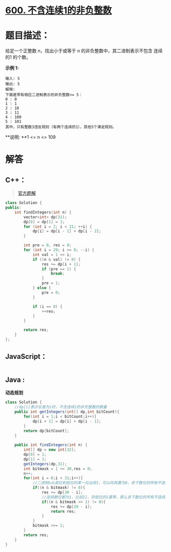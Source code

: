 # [600. 不含连续1的非负整数](https://leetcode-cn.com/problems/non-negatintegers-without-consecutive-ones/)

# 题目描述：

给定一个正整数 n，找出小于或等于 n 的非负整数中，其二进制表示不包含 连续的1 的个数。

**示例 1:**

```
输入: 5
输出: 5
解释: 
下面是带有相应二进制表示的非负整数<= 5：
0 : 0
1 : 1
2 : 10
3 : 11
4 : 100
5 : 101
其中，只有整数3违反规则（有两个连续的1），其他5个满足规则。
```

**说明: **1 <= n <= 109

# 解答

## C++：

> [官方题解](https://leetcode-cn.com/problems/non-negative-integers-without-consecutive-ones/solution/bu-han-lian-xu-1de-fei-fu-zheng-shu-by-l-9l86/)

```cpp
class Solution {
public:
    int findIntegers(int n) {
        vector<int> dp(31);
        dp[0] = dp[1] = 1;
        for (int i = 2; i < 31; ++i) {
            dp[i] = dp[i - 1] + dp[i - 2];
        }

        int pre = 0, res = 0;
        for (int i = 29; i >= 0; --i) {
            int val = 1 << i;
            if ((n & val) != 0) {
                res += dp[i + 1];
                if (pre == 1) {
                    break;
                }
                pre = 1;
            } else {
                pre = 0;
            }

            if (i == 0) {
                ++res;
            }
        }

        return res;
    }
};
```

## JavaScript：

```JavaScript
```

## Java :

**动态规划**

```java
class Solution {
    //dp[i]表示长度为i时，不含连续1的非负整数的数量
    public int getIntegers(int[] dp,int bitCount){
        for(int i = 1;i < bitCount;i++){
            dp[i + 1] = dp[i] + dp[i - 1];
        }
        return dp[bitCount];
    }
    
    public int findIntegers(int n) {
        int[] dp = new int[32];
        dp[0] = 1;
        dp[1] = 2;
        getIntegers(dp,31);
        int bitmask = 1 << 30,res = 0;
        n++;
        for(int i = 0;i < 31;i++){
            //二进制n从高位到低位的某一位出现1，可以将其置为0，余下数位的所有不连续1的个数都满足小于n;
            if((n & bitmask) != 0){
                res += dp[30 - i];
                //连续数位都为1，比如11，将低位的1置零，那么余下数位的所有不连续1的个数都满足小于n;
                if((n & bitmask >> 1) != 0){
                    res += dp[29 - i];
                    return res;
                }
            }
            bitmask >>= 1;
        }
        return res;
    }
}
```
